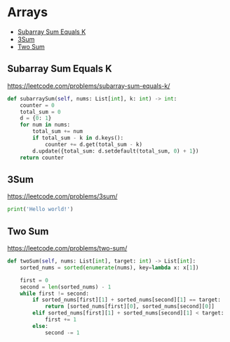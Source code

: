 # Arrays

+ [Subarray Sum Equals K](#subarray-sum-equals-k)
+ [3Sum](#3sum)
+ [Two Sum](#two-sum)

## Subarray Sum Equals K

https://leetcode.com/problems/subarray-sum-equals-k/

```python
def subarraySum(self, nums: List[int], k: int) -> int:
    counter = 0
    total_sum = 0
    d = {0: 1}
    for num in nums:
        total_sum += num
        if total_sum - k in d.keys():
            counter += d.get(total_sum - k)
        d.update({total_sum: d.setdefault(total_sum, 0) + 1})
    return counter
```

## 3Sum

https://leetcode.com/problems/3sum/

```python
print('Hello world!')
```

## Two Sum

https://leetcode.com/problems/two-sum/

```python
def twoSum(self, nums: List[int], target: int) -> List[int]:
    sorted_nums = sorted(enumerate(nums), key=lambda x: x[1])

    first = 0
    second = len(sorted_nums) - 1
    while first != second:
        if sorted_nums[first][1] + sorted_nums[second][1] == target:
            return [sorted_nums[first][0], sorted_nums[second][0]]
        elif sorted_nums[first][1] + sorted_nums[second][1] < target:
            first += 1
        else:
            second -= 1
```
